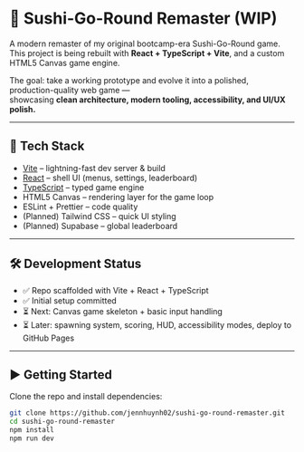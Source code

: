 # 🍣 Sushi-Go-Round Remaster (WIP)

A modern remaster of my original bootcamp-era Sushi-Go-Round game.  
This project is being rebuilt with **React + TypeScript + Vite**, and a custom HTML5 Canvas game engine.  

The goal: take a working prototype and evolve it into a polished, production-quality web game —  
showcasing **clean architecture, modern tooling, accessibility, and UI/UX polish.**

---

## 🚀 Tech Stack
- [Vite](https://vitejs.dev/) – lightning-fast dev server & build
- [React](https://react.dev/) – shell UI (menus, settings, leaderboard)
- [TypeScript](https://www.typescriptlang.org/) – typed game engine
- HTML5 Canvas – rendering layer for the game loop
- ESLint + Prettier – code quality
- (Planned) Tailwind CSS – quick UI styling
- (Planned) Supabase – global leaderboard

---

## 🛠️ Development Status
- ✅ Repo scaffolded with Vite + React + TypeScript
- ✅ Initial setup committed
- ⏳ Next: Canvas game skeleton + basic input handling
- ⏳ Later: spawning system, scoring, HUD, accessibility modes, deploy to GitHub Pages

---

## ▶️ Getting Started
Clone the repo and install dependencies:

```bash
git clone https://github.com/jennhuynh02/sushi-go-round-remaster.git
cd sushi-go-round-remaster
npm install
npm run dev
